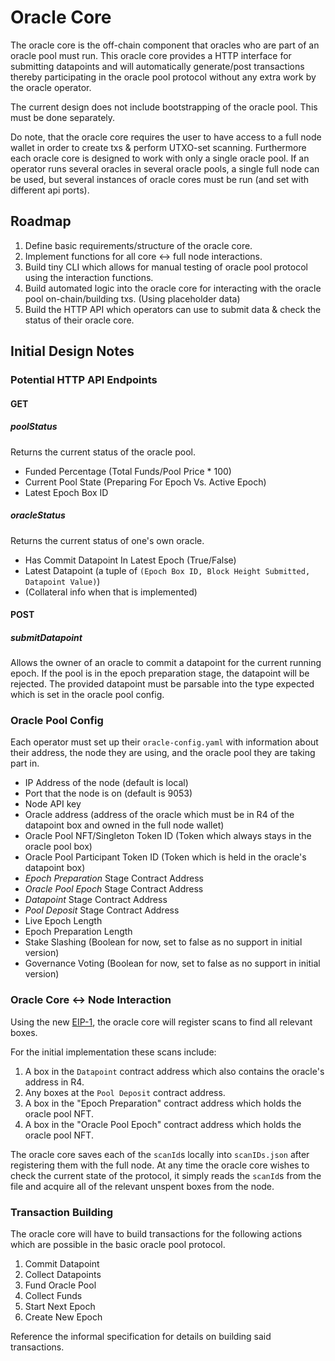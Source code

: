 # Oracle Core
The oracle core is the off-chain component that oracles who are part of an oracle pool must run. This oracle core provides a HTTP interface for submitting datapoints and will automatically generate/post transactions thereby participating in the oracle pool protocol without any extra work by the oracle operator.

The current design does not include bootstrapping of the oracle pool. This must be done separately.

Do note, that the oracle core requires the user to have access to a full node wallet in order to create txs & perform UTXO-set scanning. Furthermore each oracle core is designed to work with only a single oracle pool. If an operator runs several oracles in several oracle pools, a single full node can be used, but several instances of oracle cores must be run (and set with different api ports).


## Roadmap
1. Define basic requirements/structure of the oracle core.
2. Implement functions for all core <-> full node interactions.
3. Build tiny CLI which allows for manual testing of oracle pool protocol using the interaction functions.
4. Build automated logic into the oracle core for interacting with the oracle pool on-chain/building txs. (Using placeholder data)
5. Build the HTTP API which operators can use to submit data & check the status of their oracle core.


## Initial Design Notes


### Potential HTTP API Endpoints

#### GET

##### poolStatus
Returns the current status of the oracle pool.
- Funded Percentage (Total Funds/Pool Price * 100)
- Current Pool State (Preparing For Epoch Vs. Active Epoch)
- Latest Epoch Box ID


##### oracleStatus
Returns the current status of one's own oracle.
- Has Commit Datapoint In Latest Epoch (True/False)
- Latest Datapoint (a tuple of `(Epoch Box ID, Block Height Submitted, Datapoint Value)`)
- (Collateral info when that is implemented)


#### POST

##### submitDatapoint
Allows the owner of an oracle to commit a datapoint for the current running epoch. If the pool is in the epoch preparation stage, the datapoint will be rejected. The provided datapoint must be parsable into the type expected which is set in the oracle pool config.



### Oracle Pool Config
Each operator must set up their `oracle-config.yaml` with information about their address, the node they are using, and the oracle pool they are taking part in.

- IP Address of the node (default is local)
- Port that the node is on (default is 9053)
- Node API key
- Oracle address (address of the oracle which must be in R4 of the datapoint box and owned in the full node wallet)
- Oracle Pool NFT/Singleton Token ID (Token which always stays in the oracle pool box)
- Oracle Pool Participant Token ID (Token which is held in the oracle's datapoint box)
- *Epoch Preparation* Stage Contract Address
- *Oracle Pool Epoch* Stage Contract Address
- *Datapoint* Stage Contract Address
- *Pool Deposit* Stage Contract Address
- Live Epoch Length
- Epoch Preparation Length
- Stake Slashing (Boolean for now, set to false as no support in initial version)
- Governance Voting (Boolean for now, set to false as no support in initial version)



### Oracle Core <-> Node Interaction
Using the new [EIP-1](https://github.com/ergoplatform/eips/blob/master/eip-0001.md), the oracle core will register scans to find all relevant boxes.

For the initial implementation these scans include:

1. A box in the `Datapoint` contract address which also contains the oracle's address in R4.
2. Any boxes at the `Pool Deposit` contract address.
3. A box in the "Epoch Preparation" contract address which holds the oracle pool NFT.
4. A box in the "Oracle Pool Epoch" contract address which holds the oracle pool NFT.

The oracle core saves each of the `scanId`s locally into `scanIDs.json` after registering them with the full node. At any time the oracle core wishes to check the current state of the protocol, it simply reads the `scanId`s from the file and acquire all of the relevant unspent boxes from the node.


### Transaction Building

The oracle core will have to build transactions for the following actions which are possible in the basic oracle pool protocol.

1. Commit Datapoint
2. Collect Datapoints
3. Fund Oracle Pool
4. Collect Funds
5. Start Next Epoch
6. Create New Epoch

Reference the informal specification for details on building said transactions.
